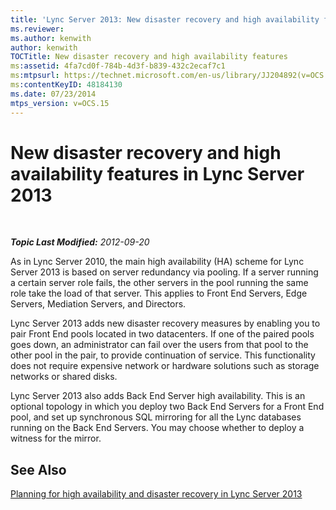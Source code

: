 ```yaml
---
title: 'Lync Server 2013: New disaster recovery and high availability features'
ms.reviewer: 
ms.author: kenwith
author: kenwith
TOCTitle: New disaster recovery and high availability features
ms:assetid: 4fa7cd0f-784b-4d3f-b839-432c2ecaf7c1
ms:mtpsurl: https://technet.microsoft.com/en-us/library/JJ204892(v=OCS.15)
ms:contentKeyID: 48184130
ms.date: 07/23/2014
mtps_version: v=OCS.15
---
```


<div data-xmlns="http://www.w3.org/1999/xhtml">

<div class="topic" data-xmlns="http://www.w3.org/1999/xhtml" data-msxsl="urn:schemas-microsoft-com:xslt" data-cs="http://msdn.microsoft.com/en-us/">

<div data-asp="http://msdn2.microsoft.com/asp">

# New disaster recovery and high availability features in Lync Server 2013

</div>

<div id="mainSection">

<div id="mainBody">

<span> </span>

_**Topic Last Modified:** 2012-09-20_

As in Lync Server 2010, the main high availability (HA) scheme for Lync Server 2013 is based on server redundancy via pooling. If a server running a certain server role fails, the other servers in the pool running the same role take the load of that server. This applies to Front End Servers, Edge Servers, Mediation Servers, and Directors.

Lync Server 2013 adds new disaster recovery measures by enabling you to pair Front End pools located in two datacenters. If one of the paired pools goes down, an administrator can fail over the users from that pool to the other pool in the pair, to provide continuation of service. This functionality does not require expensive network or hardware solutions such as storage networks or shared disks.

Lync Server 2013 also adds Back End Server high availability. This is an optional topology in which you deploy two Back End Servers for a Front End pool, and set up synchronous SQL mirroring for all the Lync databases running on the Back End Servers. You may choose whether to deploy a witness for the mirror.

<div>

## See Also


[Planning for high availability and disaster recovery in Lync Server 2013](lync-server-2013-planning-for-high-availability-and-disaster-recovery.md)  
  

</div>

</div>

<span> </span>

</div>

</div>

</div>

